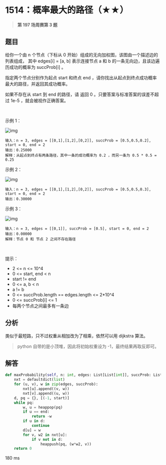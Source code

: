 # 1514：概率最大的路径（★★）


> **第 197 场周赛第 3 题**

## 题目

给你一个由 n 个节点（下标从 0 开始）组成的无向加权图，该图由一个描述边的列表组成，
其中 edges[i] = [a, b] 表示连接节点 a 和 b 的一条无向边，且该边遍历成功的概率为 succProb[i] 。

指定两个节点分别作为起点 start 和终点 end ，请你找出从起点到终点成功概率最大的路径，并返回其成功概率。

如果不存在从 start 到 end 的路径，请 返回 0 。只要答案与标准答案的误差不超过 1e-5 ，就会被视作正确答案。

 

示例 1：

![img](https://assets.leetcode-cn.com/aliyun-lc-upload/uploads/2020/07/12/1558_ex1.png)
    
    输入：n = 3, edges = [[0,1],[1,2],[0,2]], succProb = [0.5,0.5,0.2], start = 0, end = 2
    输出：0.25000
    解释：从起点到终点有两条路径，其中一条的成功概率为 0.2 ，而另一条为 0.5 * 0.5 = 0.25
示例 2：

![img](https://assets.leetcode-cn.com/aliyun-lc-upload/uploads/2020/07/12/1558_ex2.png)

    输入：n = 3, edges = [[0,1],[1,2],[0,2]], succProb = [0.5,0.5,0.3], start = 0, end = 2
    输出：0.30000
示例 3：

![img](https://assets.leetcode-cn.com/aliyun-lc-upload/uploads/2020/07/12/1558_ex3.png)

    输入：n = 3, edges = [[0,1]], succProb = [0.5], start = 0, end = 2
    输出：0.00000
    解释：节点 0 和 节点 2 之间不存在路径
 

提示：
- 2 <= n <= 10^4
- 0 <= start, end < n
- start != end
- 0 <= a, b < n
- a != b
- 0 <= succProb.length == edges.length <= 2*10^4
- 0 <= succProb[i] <= 1
- 每两个节点之间最多有一条边



## 分析

类似于最短路，只不过权重从相加改为了相乘，依然可以用 dijkstra 算法。

> python 自带的是小顶堆，因此将初始权重设为 -1，最终结果再取反即可。

## 解答

```python
def maxProbability(self, n: int, edges: List[List[int]], succProb: List[float], start: int, end: int) -> float:
    nxt = defaultdict(list)
    for (u, v), w in zip(edges, succProb):
        nxt[u].append((v, w))
        nxt[v].append((u, w))
    d, pq = {}, [(-1, start)]
    while pq:
        w, u = heappop(pq)
        if u == end:
            return -w
        if u in d:
            continue
        d[u] = w
        for v, w2 in nxt[u]:
            if v not in d:
                heappush(pq, (w*w2, v))
    return 0
```
180 ms


